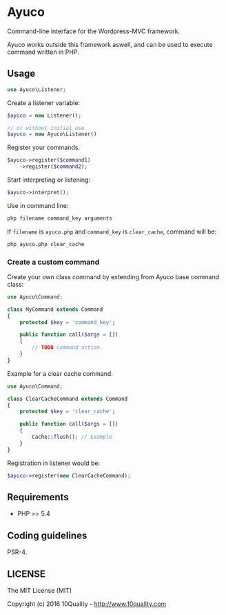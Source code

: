 # Ayuco

Command-line interface for the Wordpress-MVC framework.

Ayuco works outside this framework aswell, and can be used to execute command written in PHP.

## Usage

```php
use Ayuco\Listener;
```

Create a listener variable:
```php
$ayuco = new Listener();

// or without initial use
$ayuco = new Ayuco\Listener()
```

Register your commands.
```php
$ayuco->register($command1)
    ->register($command2);
```

Start interpreting or listening:
```php
$ayuco->interpret();
```

Use in command line:
```bash
php filename command_key arguments
```

If `filename` is `ayuco.php` and `command_key` is `clear_cache`, command will be:

```bash
php ayuco.php clear_cache
```

### Create a custom command

Create your own class command by extending from Ayuco base command class:
```php
use Ayuco\Command;

class MyCommand extends Command
{
    protected $key = 'command_key';

    public function call($args = [])
    {
        // TODO command action.
    }
}
```

Example for a clear cache command.

```php
use Ayuco\Command;

class ClearCacheCommand extends Command
{
    protected $key = 'clear_cache';

    public function call($args = [])
    {
        Cache::flush(); // Example
    }
}
```

Registration in listener would be:
```php
$ayuco->register(new ClearCacheCommand);
```

## Requirements

* PHP >= 5.4

## Coding guidelines

PSR-4.

## LICENSE

The MIT License (MIT)

Copyright (c) 2016 10Quality - http://www.10quality.com